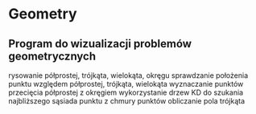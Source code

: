 # Geometry
## Program do wizualizacji problemów geometrycznych 
rysowanie półprostej, trójkąta, wielokąta, okręgu
sprawdzanie położenia punktu względem półprostej, trójkąta, wielokąta
wyznaczanie punktów przecięcia półprostej z okręgiem
wykorzystanie drzew KD do szukania najbliższego sąsiada punktu z chmury punktów
obliczanie pola trójkąta
